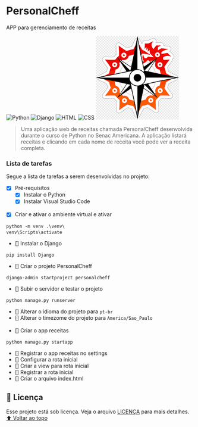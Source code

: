 # PersonalCheff
 APP para gerenciamento de receitas

 <!---Esses são exemplos. Veja https://shields.io para outras pessoas ou para personalizar este conjunto de escudos. Você pode querer incluir dependências, status do projeto e informações de licença aqui--->
![Python](https://img.shields.io/badge/Python-14354C?style=for-the-badge&logo=python&logoColor=white)
![Django](https://img.shields.io/badge/Django-092E20?style=for-the-badge&logo=django&logoColor=white)
![HTML](https://img.shields.io/badge/HTML5-E34F26?style=for-the-badge&logo=html5&logoColor=white)
![CSS](https://img.shields.io/badge/CSS3-1572B6?style=for-the-badge&logo=css3&logoColor=white)
<img src="exemplo-image.png" alt="exemplo imagem">
> Uma aplicação web de receitas chamada PersonalCheff desenvolvida durante o curso de Python no Senac Americana. A aplicação listará receitas e clicando em cada nome de receita você pode ver a receita completa.
### Lista de tarefas
Segue a lista de tarefas a serem desenvolvidas no projeto:
- [X] Pré-requisitos
    - [X] Instalar o Python
    - [X] Instalar Visual Studio Code
<br><br>
- [X] Criar e ativar o ambiente virtual e ativar
```
python -m venv .\venv\
venv\Scripts\activate
```
- [] Instalar o Django
```
pip install Django
```
- [] Criar o projeto PersonalCheff
```
django-admin startproject personalcheff
```
- [] Subir o servidor e testar o projeto
```
python manage.py runserver
```
- [] Alterar o idioma do projeto para `pt-br`
- [] Alterar o timezome do projeto para `America/Sao_Paulo` <br><br>
- [] Criar o app receitas
```
python manage.py startapp
```
- [] Registrar o app receitas no settings
- [] Configurar a rota inicial
- [] Criar a view para rota inicial
- [] Registrar a rota inicial
- [] Criar o arquivo index.html

## 📝 Licença
Esse projeto está sob licença. Veja o arquivo [LICENÇA](LICENSE.md) para mais detalhes.
[⬆ Voltar ao topo](#nome-do-projeto)<br>

